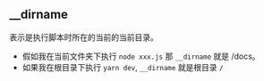 ## \_\_dirname

表示是执行脚本时所在的当前的当前目录。

- 假如我在当前文件夹下执行 `node xxx.js` 那 `__dirname` 就是 /docs。
- 如果我在根目录下执行 `yarn dev`, `__dirname` 就是根目录 `/`
